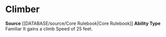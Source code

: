 ﻿---
ability_type: Familiar
actions: null
frequency: null
id: '3'
name: Climber
rarity: Common
requirement: null
rus_type_level: null
source: '[[DATABASE/source/Core Rulebook|Core Rulebook]]'
trait: null
type: Familiar Ability

---
# Climber

**Source** [[DATABASE/source/Core Rulebook|Core Rulebook]] 
**Ability Type** Familiar
It gains a climb Speed of 25 feet.